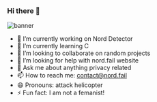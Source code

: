 ### Hi there 👋

![banner](https://i.ibb.co/42YKh6z/standard.gif)

- 🔭 I’m currently working on Nord Detector
- 🌱 I’m currently learning C
- 👯 I’m looking to collaborate on random projects
- 🤔 I’m looking for help with nord.fail website
- 💬 Ask me about anything privacy related
- 📫 How to reach me: contact@nord.fail
- 😄 Pronouns: attack helicopter
- ⚡ Fun fact: I am not a femanist!

